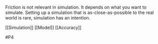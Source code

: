 Friction is not relevant in simulation. It depends on what you want to simulate. Setting up a simulation that is as-close-as-possible to the real world is rare, simulation has an intention.

[[Simulation]]
[[Model]]
[[Accuracy]]

#P4 